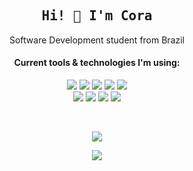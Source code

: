 <h2 align='center'><samp>
  Hi! 👋 I'm Cora
</samp></h2>

<p align='center'>
  Software Development student from Brazil<br>
  <h4 align='center'><b>Current tools & technologies I'm using:</b></h4>
</p>

<p align='center'>
  <img src="https://img.shields.io/badge/C%23-239120?style=for-the-badge&logo=c-sharp&logoColor=white">
  <img src="https://img.shields.io/badge/.NET-512BD4?style=for-the-badge&logo=dotnet&logoColor=white">  
  <img src="https://img.shields.io/badge/HTML5-E34F26?style=for-the-badge&logo=html5&logoColor=white">
  <img src="https://img.shields.io/badge/CSS3-1572B6?style=for-the-badge&logo=css3&logoColor=white">
  <img src="https://img.shields.io/badge/JavaScript-323330?style=for-the-badge&logo=javascript&logoColor=F7DF1E"><br>
  <img src="https://img.shields.io/badge/Bootstrap-563D7C?style=for-the-badge&logo=bootstrap&logoColor=white">
  <img src="https://img.shields.io/badge/Figma-F24E1E?style=for-the-badge&logo=figma&logoColor=white">
  <img src="https://img.shields.io/badge/MySQL-005C84?style=for-the-badge&logo=mysql&logoColor=white">
  <img src="https://img.shields.io/badge/Trello-0052CC?style=for-the-badge&logo=trello&logoColor=white">
 </p><br>
 
<p align='center'>
  <a href="#"><img src="https://github-readme-stats.vercel.app/api?username=coramori&show_icons=true&theme=dracula&hide=stars"></a>
</p>

<p align='center'>
  <a href="#"><img src="https://github-readme-stats.vercel.app/api/top-langs/?username=coramori&layout=compact&theme=dracula"></a>
</p>
